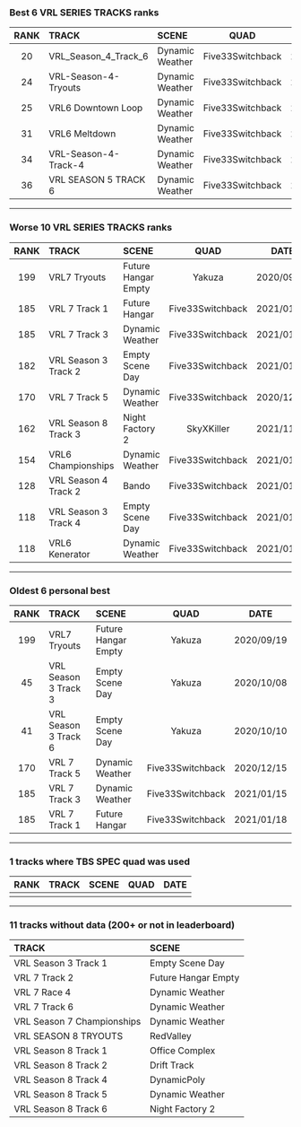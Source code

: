 ### Best 6 VRL SERIES TRACKS ranks
|RANK|TRACK|SCENE|QUAD|DATE|
|:---:|:---|:---|:---:|:---:|
|20|VRL_Season_4_Track_6|Dynamic Weather|Five33Switchback|2021/02/05|
|24|VRL-Season-4-Tryouts|Dynamic Weather|Five33Switchback|2021/01/26|
|25|VRL6 Downtown Loop|Dynamic Weather|Five33Switchback|2021/01/29|
|31|VRL6 Meltdown|Dynamic Weather|Five33Switchback|2021/01/30|
|34|VRL-Season-4-Track-4|Dynamic Weather|Five33Switchback|2021/01/26|
|36|VRL SEASON 5 TRACK 6|Dynamic Weather|Five33Switchback|2021/01/21|
---
### Worse 10 VRL SERIES TRACKS ranks
|RANK|TRACK|SCENE|QUAD|DATE|
|:---:|:---|:---|:---:|:---:|
|199|VRL7 Tryouts|Future Hangar Empty|Yakuza|2020/09/19|
|185|VRL 7 Track 1|Future Hangar|Five33Switchback|2021/01/18|
|185|VRL 7 Track 3|Dynamic Weather|Five33Switchback|2021/01/15|
|182|VRL Season 3 Track 2|Empty Scene Day|Five33Switchback|2021/01/22|
|170|VRL 7 Track 5|Dynamic Weather|Five33Switchback|2020/12/15|
|162|VRL Season 8 Track 3|Night Factory 2|SkyXKiller|2021/11/30|
|154|VRL6 Championships|Dynamic Weather|Five33Switchback|2021/01/28|
|128|VRL Season 4 Track 2|Bando|Five33Switchback|2021/01/23|
|118|VRL Season 3 Track 4|Empty Scene Day|Five33Switchback|2021/01/22|
|118|VRL6 Kenerator|Dynamic Weather|Five33Switchback|2021/01/30|
---
### Oldest 6 personal best
|RANK|TRACK|SCENE|QUAD|DATE|
|:---:|:---|:---|:---:|:---:|
|199|VRL7 Tryouts|Future Hangar Empty|Yakuza|2020/09/19|
|45|VRL Season 3 Track 3|Empty Scene Day|Yakuza|2020/10/08|
|41|VRL Season 3 Track 6|Empty Scene Day|Yakuza|2020/10/10|
|170|VRL 7 Track 5|Dynamic Weather|Five33Switchback|2020/12/15|
|185|VRL 7 Track 3|Dynamic Weather|Five33Switchback|2021/01/15|
|185|VRL 7 Track 1|Future Hangar|Five33Switchback|2021/01/18|
---
### 1 tracks where TBS SPEC quad was used
|RANK|TRACK|SCENE|QUAD|DATE|
|:---:|:---|:---|:---:|:---:|
||||||
---
### 11 tracks without data (200+ or not in leaderboard)
|TRACK|SCENE|
|:---|:---|
|VRL Season 3 Track 1|Empty Scene Day|
|VRL 7 Track 2|Future Hangar Empty|
|VRL 7 Race 4|Dynamic Weather|
|VRL 7 Track 6|Dynamic Weather|
|VRL Season 7 Championships|Dynamic Weather|
|VRL SEASON 8 TRYOUTS|RedValley|
|VRL Season 8 Track 1|Office Complex|
|VRL Season 8 Track 2|Drift Track|
|VRL Season 8 Track 4|DynamicPoly|
|VRL Season 8 Track 5|Dynamic Weather|
|VRL Season 8 Track 6|Night Factory 2|
